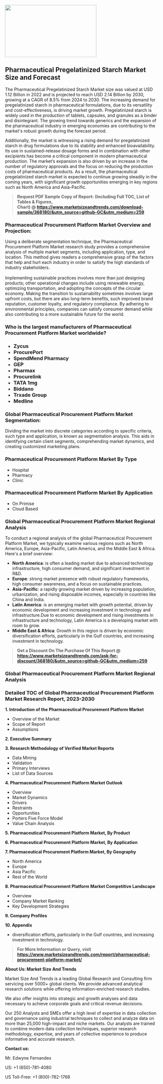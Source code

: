 <p><img class="alignnone size-medium wp-image-20088" src="https://ffe5etoiles.com/wp-content/uploads/2024/12/MST1-300x171.png" alt="" width="300" height="171" /></p><h2>Pharmaceutical Pregelatinized Starch Market Size and Forecast</h2><p>The Pharmaceutical Pregelatinized Starch Market size was valued at USD 1.12 Billion in 2022 and is projected to reach USD 2.14 Billion by 2030, growing at a CAGR of 8.5% from 2024 to 2030. The increasing demand for pregelatinized starch in pharmaceutical formulations, due to its versatility and cost-effectiveness, is driving market growth. Pregelatinized starch is widely used in the production of tablets, capsules, and granules as a binder and disintegrant. The growing trend towards generics and the expansion of the pharmaceutical industry in emerging economies are contributing to the market's robust growth during the forecast period.</p><p>Additionally, the market is witnessing a rising demand for pregelatinized starch in drug formulations due to its stability and enhanced bioavailability. Its use in sustained-release dosage forms and in combination with other excipients has become a critical component in modern pharmaceutical production. The market’s expansion is also driven by an increase in the number of regulatory approvals and the focus on reducing the production costs of pharmaceutical products. As a result, the pharmaceutical pregelatinized starch market is expected to continue growing steadily in the coming years, with significant growth opportunities emerging in key regions such as North America and Asia-Pacific.</p></p><blockquote id="" class=""><strong>Request PDF Sample Copy of Report: (Including Full TOC, List of Tables &amp; Figures, Chart)&nbsp;@&nbsp;<strong><a href="https://www.marketsizeandtrends.com/download-sample/368180/&utm_source=github-GC&utm_medium=259" target="_blank">https://www.marketsizeandtrends.com/download-sample/368180/&utm_source=github-GC&utm_medium=259</a></strong></strong></blockquote><h3 id="" class="">Pharmaceutical Procurement Platform Market&nbsp;Overview and Projection:</h3><p id="" class="">Using a deliberate segmentation technique, the Pharmaceutical Procurement Platform Market research study provides a comprehensive analysis of multiple market segments, including application, type, and location. This method gives readers a comprehensive grasp of the factors that help and hurt each industry in order to satisfy the high standards of industry stakeholders. <br /> <br />Implementing sustainable practices involves more than just designing products; other operational changes include using renewable energy, optimizing transportation, and adopting the concepts of the circular economy. Making the transition to sustainability sometimes involves large upfront costs, but there are also long-term benefits, such improved brand reputation, customer loyalty, and regulatory compliance. By adhering to environmental principles, companies can satisfy consumer demand while also contributing to a more sustainable future for the world.</p><h3 id="" class="">Who is the largest manufacturers of&nbsp;Pharmaceutical Procurement Platform Market worldwide?</h3><h3 class=""><p><ul><li>Zycus </li><li> ProcurePort </li><li> SpendMend Pharmacy </li><li> GEP </li><li> Pharmax </li><li> Procurelink </li><li> TATA 1mg </li><li> Biddano </li><li> Trxade Group </li><li> Medline</li></ul></p></h3><h3 id="" class="">Global&nbsp;Pharmaceutical Procurement Platform Market Segmentation:</h3><p id="" class="">Dividing the market into discrete categories according to specific criteria, such type and application, is known as segmentation analysis. This aids in identifying certain client segments, comprehending market dynamics, and creating customized marketing plans.</p><h3 id="" class="">Pharmaceutical Procurement Platform Market&nbsp;By Type</h3><p><p><ul><li>Hospital</li><li> Pharmacy</li><li> Clinic</p></li></ul></p></p><h3 id="" class="">Pharmaceutical Procurement Platform Market&nbsp;By Application</h3><p class=""><p><ul><li>On Primise</li><li> Cloud Based</li></ul></p></p><h3 id="" class="">Global Pharmaceutical Procurement Platform Market Regional Analysis</h3><p id="" class="">To conduct a regional analysis of the global Pharmaceutical Procurement Platform Market, we typically examine various regions such as North America, Europe, Asia-Pacific, Latin America, and the Middle East &amp; Africa. Here's a brief overview:</p><ul><li><strong>North America</strong>: is often a leading market due to advanced technology infrastructure, high consumer demand, and significant investment in R&amp;D.</li><li><strong>Europe</strong>: strong market presence with robust regulatory frameworks, high consumer awareness, and a focus on sustainable practices.</li><li><strong>Asia-Pacific</strong>: a rapidly growing market driven by increasing population, urbanization, and rising disposable incomes, especially in countries like China and India.</li><li><strong>Latin America</strong>: is an emerging market with growth potential, driven by economic development and increasing investment in technology and infrastructure.Due to economic development and rising investments in infrastructure and technology, Latin America is a developing market with room to grow.</li><li><strong>Middle East &amp; Africa</strong>: Growth in this region is driven by economic diversification efforts, particularly in the Gulf countries, and increasing investment in technology.</li></ul><blockquote id="" class=""><strong>Get a Discount On The Purchase Of This Report @ <strong><a href="https://www.marketsizeandtrends.com/ask-for-discount/368180/&utm_source=github-GC&utm_medium=259" target="_blank">https://www.marketsizeandtrends.com/ask-for-discount/368180/&utm_source=github-GC&utm_medium=259</a></strong></strong></blockquote><h3 id="" class="">Global Pharmaceutical Procurement Platform Market Regional Analysis</h3><h3 id="" class="">Detailed TOC of Global Pharmaceutical Procurement Platform Market Research Report, 2023-2030</h3><p id="" class=""><strong>1. Introduction of the Pharmaceutical Procurement Platform Market</strong></p><ul><li>Overview of the Market</li><li>Scope of Report</li><li>Assumptions</li></ul><p id="" class=""><strong>2. Executive Summary</strong></p><p id="" class=""><strong>3. Research Methodology of Verified Market Reports</strong></p><ul><li>Data Mining</li><li>Validation</li><li>Primary Interviews</li><li>List of Data Sources</li></ul><p id="" class=""><strong>4. Pharmaceutical Procurement Platform Market Outlook</strong></p><ul><li>Overview</li><li>Market Dynamics</li><li>Drivers</li><li>Restraints</li><li>Opportunities</li><li>Porters Five Force Model</li><li>Value Chain Analysis</li></ul><p id="" class=""><strong>5. Pharmaceutical Procurement Platform Market, By Product</strong></p><p id="" class=""><strong>6. Pharmaceutical Procurement Platform Market, By Application</strong></p><p id="" class=""><strong>7. Pharmaceutical Procurement Platform Market, By Geography</strong></p><ul><li>North America</li><li>Europe</li><li>Asia Pacific</li><li>Rest of the World</li></ul><p id="" class=""><strong>8. Pharmaceutical Procurement Platform Market Competitive Landscape</strong></p><ul><li>Overview</li><li>Company Market Ranking</li><li>Key Development Strategies</li></ul><p id="" class=""><strong>9. Company Profiles</strong></p><p id="" class=""><strong>10. Appendix</strong></p><ul><li>diversification efforts, particularly in the Gulf countries, and increasing investment in technology.</li></ul><blockquote id="" class=""><strong>For More Information or Query, visit <strong><strong><a href="https://www.marketsizeandtrends.com/report/pharmaceutical-procurement-platform-market/" target="_blank">https://www.marketsizeandtrends.com/report/pharmaceutical-procurement-platform-market/</a></strong></strong></strong></blockquote><p id="" class=""><strong>About Us: Market Size And Trends</strong></p><p id="" class="">Market Size And Trends is a leading Global Research and Consulting firm servicing over 5000+ global clients. We provide advanced analytical research solutions while offering information-enriched research studies.</p><p id="" class="">We also offer insights into strategic and growth analyses and data necessary to achieve corporate goals and critical revenue decisions.</p><p id="" class="">Our 250 Analysts and SMEs offer a high level of expertise in data collection and governance using industrial techniques to collect and analyze data on more than 25,000 high-impact and niche markets. Our analysts are trained to combine modern data collection techniques, superior research methodology, expertise, and years of collective experience to produce informative and accurate research.</p><p id="" class=""><strong>Contact us:</strong></p><p id="" class="">Mr. Edwyne Fernandes</p><p id="" class="">US: +1 (650)-781-4080</p><p id="" class="">US Toll-Free: +1 (800)-782-1768</p>
